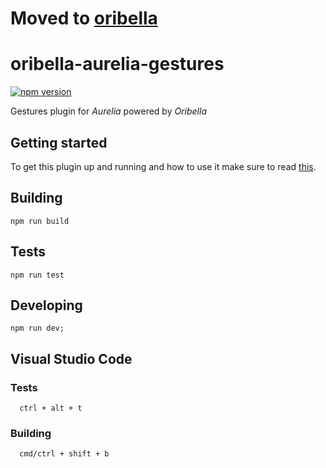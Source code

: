 # Moved to [oribella](https://github.com/oribella/oribella)

# oribella-aurelia-gestures

[![npm version](https://badge.fury.io/js/oribella-aurelia-gestures.svg)](https://badge.fury.io/js/oribella-aurelia-gestures)

Gestures plugin for *Aurelia* powered by *Oribella*

## Getting started

To get this plugin up and running and how to use it make sure to read [this](./docs/usage.md#installation).

## Building

```shell
npm run build
```

## Tests

```shell
npm run test
```

## Developing

```shell
npm run dev;
```

## Visual Studio Code

### Tests
```shell
  ctrl + alt + t
```

### Building
```shell
  cmd/ctrl + shift + b
```
